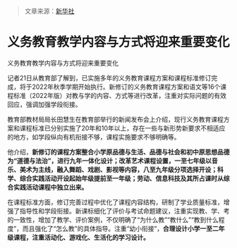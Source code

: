 > 文章来源：[新华社](https://mp.weixin.qq.com/s/e-xQiZMblZS43A6N-p-ndA)

# 义务教育教学内容与方式将迎来重要变化

义务教育教学内容与方式将迎来重要变化



记者21日从教育部了解到，已实施多年的义务教育课程方案和课程标准修订完成，将于2022年秋季学期开始执行。新修订的义务教育课程方案和语文等16个课程标准（2022年版）对教与学的内容、方式等进行改革，注重对实际问题的有效回应，强调加强学段衔接。

教育部教材局局长田慧生在教育部举行的新闻发布会上介绍，现行义务教育课程方案和课程标准已分别实施了20年和10年以上，存在一些与新形势新要求不相适应的地方，如学段纵向有机衔接不够，课程实施要求不够明确等。

他介绍，**新修订的课程方案整合小学原品德与生活、品德与社会和初中原思想品德为“道德与法治”，进行九年一体化设计；改革艺术课程设置，一至七年级以音乐、美术为主线，融入舞蹈、戏剧、影视等内容，八至九年级分项选择开设；科学、综合实践活动开设起始年级提前至一年级；劳动、信息科技及其所占课时从综合实践活动课程中独立出来。**

在课程标准方面，修订完善过程中优化了课程内容结构，研制了学业质量标准，增强了指导性和学段衔接。新课标细化了评价与考试命题建议，注重实现教、学、考的一致性，增加了教学、评价案例，不仅明确了“为什么教”“教什么”“教到什么程度”，而且强化了“怎么教”的具体指导。注重“幼小衔接”，**合理设计小学一至二年级课程，注重活动化、游戏化、生活化的学习设计。**

